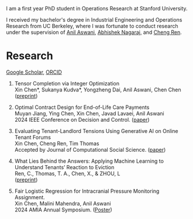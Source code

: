 I am a first year PhD student in Operations Research at Stanford University. 

I received my bachelor's degree in Industrial Engineering and Operations Research from UC Berkeley, where I was fortunate to conduct research under the supervision of [Anil Aswani](https://vcresearch.berkeley.edu/faculty/anil-aswani), [Abhishek Nagaraj](https://www.abhishekn.com), and [Cheng Ren](https://www.albany.edu/ssw/faculty/cheng-ren).

# Research
[Google Scholar](https://scholar.google.com/citations?user=4XX8cGwAAAAJ&hl=en), [ORCID](https://orcid.org/0009-0004-8781-3916)
1. Tensor Completion via Integer Optimization \
Xin Chen\*, Sukanya Kudva\*, Yongzheng Dai, Anil Aswani, Chen Chen\
([preprint](https://arxiv.org/abs/2402.05141))

2. Optimal Contract Design for End-of-Life Care Payments \
Muyan Jiang, Ying Chen, Xin Chen, Javad Lavaei, Anil Aswani \
2024 IEEE Conference on Decision and Control. ([paper](https://arxiv.org/abs/2403.15099))
  
3. Evaluating Tenant-Landlord Tensions Using Generative AI on Online Tenant Forums \
Xin Chen, Cheng Ren, Tim Thomas \
Accepted by Journal of Computational Social Science. ([paper](https://arxiv.org/abs/2404.11681))

4. What Lies Behind the Answers: Applying Machine Learning to Understand Tenants’ Reaction to Eviction  \
Ren, C., Thomas, T. A., Chen, X., & ZHOU, L \
([preprint](https://doi.org/10.31219/osf.io/uscxh_v1))

5. Fair Logistic Regression for Intracranial Pressure Monitoring Assignment.\
Xin Chen, Malini Mahendra, Anil Aswani \
2024 AMIA Annual Symposium. ([Poster](https://knowledge.amia.org/A2024/indexes))
